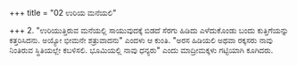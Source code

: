 +++
title = "02 ಉರಿಯ ಮನೆಯಲಿ"

+++
2. "ಉರಿಯುತ್ತಿರುವ ಮನೆಯಲ್ಲಿ ಸಾಯುವುದಕ್ಕೆ ಬಿಡದೆ ಸೆರಗು ಹಿಡಿದು ಎಳೆದುಕೊಂಡು ಬಂದು ಕುತ್ತಿಗೆಯನ್ನು ಕತ್ತರಿಸಿದನು. ಅಯ್ಯೋ ಭೀಮನೇ ಶತ್ರುವಾದನು" ಎಂದಳು ಆ ಕುಂತಿ. "ಅರಸ ಹಿಡಿಯಲಿ ಅಥವಾ ರಕ್ಕಸರು ನಾವು ನಿಂತಿರುವ ಸ್ಥಿತಿಯಲ್ಲೇ ಕಬಳಿಸಲಿ. ಭೂಮಿಯಲ್ಲಿ ನಾವು ಧನ್ಯರು" ಎಂದು ಮಾದ್ರೀಮಕ್ಕಳು ಗಟ್ಟಿಯಾಗಿ ಕೂಗಿದರು.